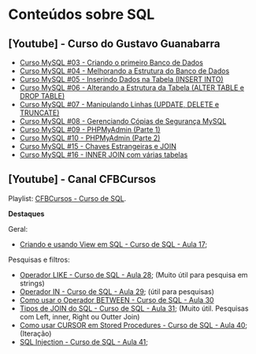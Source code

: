 # Conteúdos sobre SQL

## [Youtube] - Curso do Gustavo Guanabarra

- [Curso MySQL #03 - Criando o primeiro Banco de Dados](https://www.youtube.com/watch?v=m9YPlX0fcJk)
- [Curso MySQL #04 - Melhorando a Estrutura do Banco de Dados](https://www.youtube.com/watch?v=cHLKtALWDos)
- [Curso MySQL #05 - Inserindo Dados na Tabela (INSERT INTO)](https://www.youtube.com/watch?v=NCG9niOlm40)
- [Curso MySQL #06 - Alterando a Estrutura da Tabela (ALTER TABLE e DROP TABLE)](https://www.youtube.com/watch?v=To9qUcEMuY0)
- [Curso MySQL #07 - Manipulando Linhas (UPDATE, DELETE e TRUNCATE)](https://www.youtube.com/watch?v=wXViczeTr6Q)
- [Curso MySQL #08 - Gerenciando Cópias de Segurança MySQL](https://www.youtube.com/watch?v=w6OYS_M7hTM)
- [Curso MySQL #09 - PHPMyAdmin (Parte 1)](https://www.youtube.com/watch?v=OaPMvrA0cA4)
- [Curso MySQL #10 - PHPMyAdmin (Parte 2)](https://www.youtube.com/watch?v=OaPMvrA0cA4)
- [Curso MySQL #15 - Chaves Estrangeiras e JOIN](https://www.youtube.com/watch?v=paZNDJAPT4E)
- [Curso MySQL #16 - INNER JOIN com várias tabelas](https://www.youtube.com/watch?v=jx2ne8iZMOA)

## [Youtube] - Canal CFBCursos

Playlist: [CFBCursos - Curso de SQL](https://www.youtube.com/playlist?list=PLx4x_zx8csUgQUjExcssR3utb3JIX6Kra).

**Destaques**

Geral:

- [Criando e usando View em SQL - Curso de SQL - Aula 17](https://www.youtube.com/watch?v=ceas5MdwuoU&list=PLx4x_zx8csUgQUjExcssR3utb3JIX6Kra&index=17);
 
Pesquisas e filtros:

- [Operador LIKE - Curso de SQL - Aula 28](https://www.youtube.com/watch?v=CH-dpSLXSdc&list=PLx4x_zx8csUgQUjExcssR3utb3JIX6Kra&index=28); (Muito útil para pesquisa em strings)
- [Operador IN - Curso de SQL - Aula 29](https://www.youtube.com/watch?v=EQn8UQgB1wQ&list=PLx4x_zx8csUgQUjExcssR3utb3JIX6Kra&index=29); (útil para pesquisas)
- [Como usar o Operador BETWEEN - Curso de SQL - Aula 30](https://www.youtube.com/watch?v=3AtTeiW1RQg&list=PLx4x_zx8csUgQUjExcssR3utb3JIX6Kra&index=30)
- [Tipos de JOIN do SQL - Curso de SQL - Aula 31](https://www.youtube.com/watch?v=wvKZvb9BrwI&list=PLx4x_zx8csUgQUjExcssR3utb3JIX6Kra&index=31); (Muito útil. Pesquisas com Left, inner, Right ou Outter Join)
- [Como usar CURSOR em Stored Procedures - Curso de SQL - Aula 40](https://www.youtube.com/watch?v=RbmTzbtiBkY&list=PLx4x_zx8csUgQUjExcssR3utb3JIX6Kra&index=40); (Iteração)
- [SQL Injection - Curso de SQL - Aula 41](https://www.youtube.com/watch?v=joIYmpAyl0E&list=PLx4x_zx8csUgQUjExcssR3utb3JIX6Kra&index=41);
